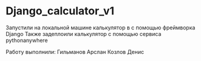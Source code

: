 # Django_calculator_v1
Запустили на локальной машине калькулятор в с помощью фреймворка Django
Также задеплоили калькулятор с помощью сервиса pythonanywhere

Работу выполнили:
Гильманов Арслан
Козлов Денис
